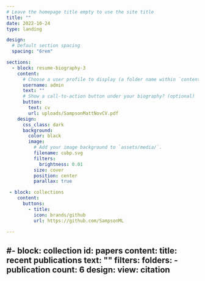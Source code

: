 ```yaml
---
# Leave the homepage title empty to use the site title
title: ""
date: 2022-10-24
type: landing

design:
  # Default section spacing
  spacing: "6rem"

sections:
  - block: resume-biography-3
    content:
      # Choose a user profile to display (a folder name within `content/authors/`)
      username: admin
      text: ""
      # Show a call-to-action button under your biography? (optional)
      button:
        text: cv
        url: uploads/SampsonMattNovCV.pdf
    design:
      css_class: dark
      background:
        color: black
        image:
          # Add your image background to `assets/media/`.
          filename: cubp.svg
          filters:
            brightness: 0.01
          size: cover
          position: center
          parallax: true

 - block: collections
    content:
      buttons:
        - title: 
          icon: brands/github
          url: https://github.com/SampsonML

---
```


  #- block: collection
    id: papers
    content:
      title: recent publications
      text: ""
      filters:
        folders:
          - publication
      count: 6
    design:
      view: citation
---
